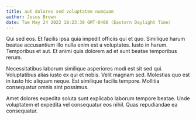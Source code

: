 ```yaml
---
title: aut dolores sed voluptatem numquam
author: Jesus Brown
date: Tue May 24 2022 18:23:39 GMT-0400 (Eastern Daylight Time)
---
```

Qui sed eos. Et facilis ipsa quia impedit officiis qui et quo. Similique harum beatae accusantium illo nulla enim est a voluptates. Iusto in harum. Temporibus et aut. Et animi quis dolorem ad et sunt beatae temporibus rerum.

 Necessitatibus laborum similique asperiores modi est sit sed qui. Voluptatibus alias iusto ex qui et nobis. Velit magnam sed. Molestias quo est in iusto hic aliquam neque. Est similique facilis tempore. Mollitia consequatur omnis sint possimus.

 Amet dolores expedita soluta sunt explicabo laborum tempore beatae. Unde voluptatem et expedita vel consequatur eos nihil. Quas repudiandae ea consequatur.